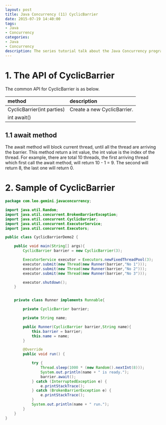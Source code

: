 ```yaml
---
layout: post
title: Java Concurrency (11) CyclicBarrier
date: 2015-07-19 14:40:00
tags:
- Java
- Concurrency
categories:
- Java
- Concurrency
description: The series tutorial talk about the Java Concurrency programing model
---
```


# 1. The API of CyclicBarrier
The common API for CyclicBarrier is as below.

| method                                        | description                                                           |
| :-------------------------------------------- | :-------------------------------------------------------------------- |
| CyclicBarrier(int parties)                    | Create a new CyclicBarrier.                                           |
| int await()                                   |                                                                       |

## 1.1 await method
The await method will block current thread, until all the thread are arriving the barrier. This method return a int value, the int value is the index of the thread. For example, there are total 10 threads, the first arriving thread which first call the await method, will return 10 - 1 = 9. The second will return 8, the last one will return 0.

# 2. Sample of CyclicBarrier

```java
package com.leo.gemini.javaconcurrency;

import java.util.Random;
import java.util.concurrent.BrokenBarrierException;
import java.util.concurrent.CyclicBarrier;
import java.util.concurrent.ExecutorService;
import java.util.concurrent.Executors;

public class CyclicBarrierDemo2 {

    public void main(String[] args){
        CyclicBarrier barrier = new CyclicBarrier(3);

        ExecutorService executor = Executors.newFixedThreadPool(3);
        executor.submit(new Thread(new Runner(barrier,"No 1")));
        executor.submit(new Thread(new Runner(barrier,"No 2")));
        executor.submit(new Thread(new Runner(barrier,"No 3")));

        executor.shutdown();
    }


    private class Runner implements Runnable{

        private CyclicBarrier barrier;

        private String name;

        public Runner(CyclicBarrier barrier,String name){
            this.barrier = barrier;
            this.name = name;
        }

        @Override
        public void run() {

            try {
                Thread.sleep(1000 * (new Random().nextInt(8)));
                System.out.println(name + " is ready.");
                barrier.await();
            } catch (InterruptedException e) {
                e.printStackTrace();
            } catch (BrokenBarrierException e) {
                e.printStackTrace();
            }
            System.out.println(name + " run.");
        }
    }
}
```
